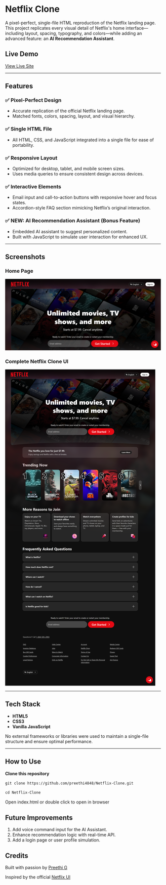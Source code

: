 # Netflix Clone

A pixel-perfect, single-file HTML reproduction of the Netflix landing page. This project replicates every visual detail of Netflix's home interface—including layout, spacing, typography, and colors—while adding an advanced feature: an **AI Recommendation Assistant**.

## Live Demo

[View Live Site](https://preethi4848.github.io/Netflix-Clone/)

---

## Features

### ✅ Pixel-Perfect Design
- Accurate replication of the official Netflix landing page.
- Matched fonts, colors, spacing, layout, and visual hierarchy.

### ✅ Single HTML File
- All HTML, CSS, and JavaScript integrated into a single file for ease of portability.

### ✅ Responsive Layout
- Optimized for desktop, tablet, and mobile screen sizes.
- Uses media queries to ensure consistent design across devices.

### ✅ Interactive Elements
- Email input and call-to-action buttons with responsive hover and focus states.
- Accordion-style FAQ section mimicking Netflix’s original interaction.

### ✅ NEW: AI Recommendation Assistant (Bonus Feature)
- Embedded AI assistant to suggest personalized content.
- Built with JavaScript to simulate user interaction for enhanced UX.

---

## Screenshots

### Home Page
![Netflix Clone Screenshot - Hero Section](Screenshots/Screenshot%201.png)

### Complete Netflix Clone UI
![Netflix Clone Screenshot - Hero Section](Screenshots/Screenshot%202.png)

---

## Tech Stack

- **HTML5**
- **CSS3**
- **Vanilla JavaScript**

No external frameworks or libraries were used to maintain a single-file structure and ensure optimal performance.

---

## How to Use

**Clone this repository**

```markdown
git clone https://github.com/preethi4848/Netflix-Clone.git
```
```markdown
cd Netflix-Clone
```
Open index.html or double click to open in browser

## Future Improvements

1. Add voice command input for the AI Assistant.
2. Enhance recommendation logic with real-time API.
3. Add a login page or user profile simulation.

## Credits

Built with passion by [Preethi G](https://v0-preethi-s-portfolio-website-5bygun.vercel.app/)

Inspired by the official [Netflix UI](https://www.netflix.com/)

